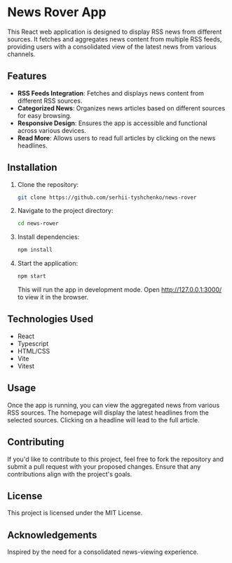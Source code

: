 # News Rover App

This React web application is designed to display RSS news from different sources. It fetches and aggregates news content from multiple RSS feeds, providing users with a consolidated view of the latest news from various channels.

## Features

- **RSS Feeds Integration**: Fetches and displays news content from different RSS sources.
- **Categorized News**: Organizes news articles based on different sources for easy browsing.
- **Responsive Design**: Ensures the app is accessible and functional across various devices.
- **Read More**: Allows users to read full articles by clicking on the news headlines.

## Installation

1.  Clone the repository:

    ```bash
    git clone https://github.com/serhii-tyshchenko/news-rover
    ```

2.  Navigate to the project directory:

    ```bash
    cd news-rower
    ```

3.  Install dependencies:
    ```bash
    npm install
    ```
4.  Start the application:

    ```bash
    npm start
    ```

    This will run the app in development mode. Open http://127.0.0.1:3000/ to view it in the browser.

## Technologies Used

- React
- Typescript
- HTML/CSS
- Vite
- Vitest

## Usage

Once the app is running, you can view the aggregated news from various RSS sources. The homepage will display the latest headlines from the selected sources. Clicking on a headline will lead to the full article.

## Contributing

If you'd like to contribute to this project, feel free to fork the repository and submit a pull request with your proposed changes. Ensure that any contributions align with the project's goals.

## License

This project is licensed under the MIT License.

## Acknowledgements

Inspired by the need for a consolidated news-viewing experience.
